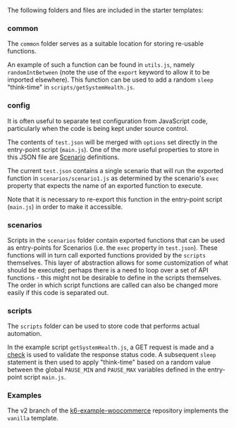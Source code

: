 The following folders and files are included in the starter templates:

### common

The `common` folder serves as a suitable location for storing re-usable functions.

An example of such a function can be found in `utils.js`, namely `randomIntBetween` (note the use of the `export`
keyword to allow it to be imported elsewhere). This function can be used to add a random `sleep` "think-time"
in `scripts/getSystemHealth.js`.

### config

It is often useful to separate test configuration from JavaScript code, particularly when the code is being kept under
source control.

The contents of `test.json` will be merged with `options` set directly in the entry-point script (`main.js`). One of the
more useful properties to store in this JSON file are [Scenario](https://k6.io/docs/using-k6/scenarios/) definitions.

The current `test.json` contains a single scenario that will run the exported function in `scenarios/scenario1.js` as
determined by the scenario's `exec` property that expects the name of an exported function to execute.

Note that it is necessary to re-export this function in the entry-point script (`main.js`) in order to make it
accessible.

### scenarios

Scripts in the `scenarios` folder contain exported functions that can be used as entry-points for Scenarios (i.e.
the `exec` property in `test.json`). These functions will in turn call exported functions provided by the `scripts`
themselves. This layer of abstraction allows for some customization of what should be executed; perhaps there is a need
to loop over a set of API functions - this might not be desirable to define in the scripts themselves. The order in
which script functions are called can also be changed more easily if this code is separated out.

### scripts

The `scripts` folder can be used to store code that performs actual automation.

In the example script `getSystemHealth.js`, a GET request is made and a [check](https://k6.io/docs/using-k6/checks/) is
used to validate the response status code. A subsequent `sleep` statement is then used to apply "think-time" based on a
random value between the global `PAUSE_MIN` and `PAUSE_MAX` variables defined in the entry-point script `main.js`.

### Examples

The v2 branch of the [k6-example-woocommerce](https://github.com/grafana/k6-example-woocommerce/tree/v2) repository
implements the `vanilla` template.
